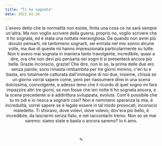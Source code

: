 ```yaml
---
title: "Ti ho sognata"
date: 2022-02-26
---
```

<div align="center">
L'avevo detto che la normalità non esiste, finita una cosa ce ne sarà sempre un'altra. Ma non voglio scrivere della guerra, proprio no, voglio scrivere che ti ho sognata, ed è stata una nottata meravigliosa. Da quando non avrei più dovuto pensarti, né tantomeno sognarti, sei entrata nel mio sonno alcune volte, ma due di queste mi hanno impressionata particolarmente su tutte. Non ti avevo mai sognata in maniera tanto travolgente, incredibile, quasi a dire, ora che non devi più pensarla nei sogni ti si presenterà ancora più bella. Grazie inconscio, grazie! Che dire, non lo so, la prima delle due ero senza parole, sono rimasta rimbambita per tre giorni minimo, c'eri tu e basta, ero totalmente catturata dall'immagine di noi due, insieme, chissà se un giorno vorrai sapere come, però per riassumere direi in una scena dolcissima, coinvolgente, e adesso temo che il ricordo di quel sogno mi farà impazzire altri tre giorni, se non fosse che ieri notte ti ho sognata ancora, e la scena precedente si è addirittura sviluppata, evoluta. Com'è possibile che tu mi odi e io riesca a sognarti così? Non è nemmeno speranza la mia, è incredulità, vorrei sapere se è legale essere in tal modo provocati; inconscio maledetto. Ti sfioravo, dove volevi, dove volevo, dov'era più bello, è incredibile, da lasciarmi senza fiato, e nel raccontarlo tremo. Non so se mai saremo: siamo state e basta o ancora saremo? Io ti amo.
</div>

&nbsp;

<div align="center">
  ✎
</div>
